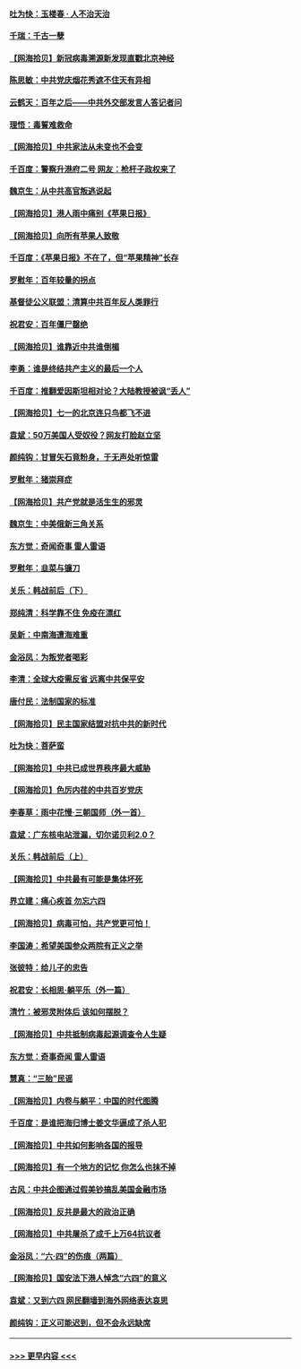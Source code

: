 #### [吐为快：玉楼春 · 人不治天治](../pages/nsc993/n13054028.md?t=06291101) 
#### [千瑞：千古一孽](../pages/nsc993/n13054016.md?t=06291101) 
#### [【网海拾贝】新冠病毒溯源新发现直戳北京神经](../pages/nsc993/n13052425.md?t=06291101) 
#### [陈思敏：中共党庆烟花秀遮不住天有异相](../pages/nsc993/n13052020.md?t=06291101) 
#### [云鹤天：百年之后——中共外交部发言人答记者问](../pages/nsc993/n13051604.md?t=06291101) 
#### [理悟：毒誓难救命](../pages/nsc993/n13051601.md?t=06291101) 
#### [【网海拾贝】中共家法从未变也不会变](../pages/nsc993/n13050366.md?t=06291101) 
#### [千百度：警察升港府二号 网友：枪杆子政权来了](../pages/nsc993/n13050261.md?t=06291101) 
#### [魏京生：从中共高官叛逃说起](../pages/nsc993/n13048997.md?t=06291101) 
#### [【网海拾贝】港人雨中痛别《苹果日报》](../pages/nsc993/n13048941.md?t=06291101) 
#### [【网海拾贝】向所有苹果人致敬](../pages/nsc993/n13046795.md?t=06291101) 
#### [千百度：《苹果日报》不在了，但“苹果精神”长存](../pages/nsc993/n13046703.md?t=06291101) 
#### [罗慰年：百年较量的拐点](../pages/nsc993/n13046542.md?t=06291101) 
#### [基督徒公义联盟：清算中共百年反人类罪行](../pages/nsc993/n13046499.md?t=06291101) 
#### [祝君安：百年僵尸罄绝](../pages/nsc993/n13045595.md?t=06291101) 
#### [【网海拾贝】谁靠近中共谁倒楣](../pages/nsc993/n13044667.md?t=06291101) 
#### [李勇：谁是终结共产主义的最后一个人](../pages/nsc993/n13044397.md?t=06291101) 
#### [千百度：推翻爱因斯坦相对论？大陆教授被讽“丢人”](../pages/nsc993/n13043908.md?t=06291101) 
#### [【网海拾贝】七一的北京连只鸟都飞不进](../pages/nsc993/n13041377.md?t=06291101) 
#### [袁斌：50万美国人受奴役？网友打脸赵立坚](../pages/nsc993/n13041330.md?t=06291101) 
#### [颜纯钩：甘冒矢石竟粉身，于无声处听惊雷](../pages/nsc993/n13041140.md?t=06291101) 
#### [罗慰年：猪崇拜症](../pages/nsc993/n13041071.md?t=06291101) 
#### [【网海拾贝】共产党就是活生生的邪灵](../pages/nsc993/n13036627.md?t=06291101) 
#### [魏京生：中美俄新三角关系](../pages/nsc993/n13035986.md?t=06291101) 
#### [东方觉：奇闻奇事 雷人雷语](../pages/nsc993/n13035878.md?t=06291101) 
#### [罗慰年：韭菜与镰刀](../pages/nsc993/n13034374.md?t=06291101) 
#### [关乐：韩战前后（下）](../pages/nsc993/n13034113.md?t=06291101) 
#### [郑纯清：科学靠不住 免疫在漂红](../pages/nsc993/n13034093.md?t=06291101) 
#### [吴新：中南海遭海难重](../pages/nsc993/n13034084.md?t=06291101) 
#### [金浴凤：为叛党者喝彩](../pages/nsc993/n13034058.md?t=06291101) 
#### [李清：全球大疫需反省 远离中共保平安](../pages/nsc993/n13033784.md?t=06291101) 
#### [唐付民：法制国家的标准](../pages/nsc993/n13032944.md?t=06291101) 
#### [【网海拾贝】民主国家结盟对抗中共的新时代](../pages/nsc993/n13031717.md?t=06291101) 
#### [吐为快：菩萨蛮](../pages/nsc993/n13030033.md?t=06291101) 
#### [【网海拾贝】中共已成世界秩序最大威胁](../pages/nsc993/n13028138.md?t=06291101) 
#### [【网海拾贝】色厉内荏的中共百岁党庆](../pages/nsc993/n13025582.md?t=06291101) 
#### [李春草：雨中花慢‧三朝国师（外一首）](../pages/nsc993/n13025567.md?t=06291101) 
#### [袁斌：广东核电站泄漏，切尔诺贝利2.0？](../pages/nsc993/n13025475.md?t=06291101) 
#### [关乐：韩战前后（上）](../pages/nsc993/n13025387.md?t=06291101) 
#### [【网海拾贝】中共最有可能是集体坏死](../pages/nsc993/n13023101.md?t=06291101) 
#### [界立建：痛心疾首 勿忘六四](../pages/nsc993/n13022339.md?t=06291101) 
#### [【网海拾贝】病毒可怕，共产党更可怕！](../pages/nsc993/n13020728.md?t=06291101) 
#### [李国涛：希望美国参众两院有正义之举](../pages/nsc993/n13020674.md?t=06291101) 
#### [张彼特：给儿子的忠告](../pages/nsc993/n13018934.md?t=06291101) 
#### [祝君安：长相思‧躺平乐（外一篇）](../pages/nsc993/n13018923.md?t=06291101) 
#### [清竹：被邪灵附体后 该如何摆脱？](../pages/nsc993/n13018877.md?t=06291101) 
#### [【网海拾贝】中共抵制病毒起源调查令人生疑](../pages/nsc993/n13017785.md?t=06291101) 
#### [东方觉：奇事奇闻 雷人雷语](../pages/nsc993/n13017577.md?t=06291101) 
#### [慧真：“三胎”民谣](../pages/nsc993/n13017394.md?t=06291101) 
#### [【网海拾贝】内卷与躺平：中国的时代图腾](../pages/nsc993/n13016128.md?t=06291101) 
#### [千百度：是谁把海归博士姜文华逼成了杀人犯](../pages/nsc993/n13015218.md?t=06291101) 
#### [【网海拾贝】中共如何影响各国的报导](../pages/nsc993/n13012599.md?t=06291101) 
#### [【网海拾贝】有一个地方的记忆 你怎么也抹不掉](../pages/nsc993/n13009802.md?t=06291101) 
#### [古风：中共企图通过假美钞搞乱美国金融市场](../pages/nsc993/n13009626.md?t=06291101) 
#### [【网海拾贝】反共是最大的政治正确](../pages/nsc993/n13007051.md?t=06291101) 
#### [【网海拾贝】中共屠杀了成千上万64抗议者](../pages/nsc993/n13002713.md?t=06291101) 
#### [金浴凤：“六·四”的伤痕（两篇）](../pages/nsc993/n13001719.md?t=06291101) 
#### [【网海拾贝】国安法下港人悼念“六四”的意义](../pages/nsc993/n13001039.md?t=06291101) 
#### [袁斌：又到六四 网民翻墙到海外网络表达哀思](../pages/nsc993/n13000995.md?t=06291101) 
#### [颜纯钩：正义可能迟到，但不会永远缺席](../pages/nsc993/n13000920.md?t=06291101) 

----
#### [ >>> 更早内容 <<< ](../indexes/nsc993-earlier.md)
